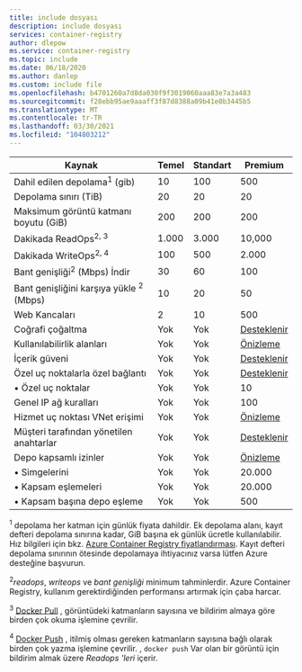 ```yaml
---
title: include dosyası
description: include dosyası
services: container-registry
author: dlepow
ms.service: container-registry
ms.topic: include
ms.date: 06/18/2020
ms.author: danlep
ms.custom: include file
ms.openlocfilehash: b4701260a7d8da030f9f3019060aaa83e7a3a483
ms.sourcegitcommit: f28ebb95ae9aaaff3f87d8388a09b41e0b3445b5
ms.translationtype: MT
ms.contentlocale: tr-TR
ms.lasthandoff: 03/30/2021
ms.locfileid: "104803212"
---
```

| Kaynak | Temel | Standart | Premium |
|---|---|---|---|
| Dahil edilen depolama<sup>1</sup> (gib) | 10 | 100 | 500 |
| Depolama sınırı (TiB) | 20| 20 | 20 |
| Maksimum görüntü katmanı boyutu (GiB) | 200 | 200 | 200 |
| Dakikada ReadOps<sup>2, 3</sup> | 1.000 | 3.000 | 10,000 |
| Dakikada WriteOps<sup>2, 4</sup> | 100 | 500 | 2.000 |
| Bant genişliği<sup>2</sup> (Mbps) İndir | 30 | 60 | 100 |
| Bant genişliğini karşıya yükle <sup>2</sup> (Mbps) | 10 | 20 | 50 |
| Web Kancaları | 2 | 10 | 500 |
| Coğrafi çoğaltma | Yok | Yok | [Desteklenir][geo-replication] |
| Kullanılabilirlik alanları | Yok | Yok | [Önizleme][zones] |
| İçerik güveni | Yok | Yok | [Desteklenir][content-trust] |
| Özel uç noktalarla özel bağlantı | Yok | Yok | [Desteklenir][plink] |
| &bull; Özel uç noktalar | Yok | Yok | 10 |
| Genel IP ağ kuralları | Yok | Yok | 100 |
| Hizmet uç noktası VNet erişimi | Yok | Yok | [Önizleme][vnet] |
| Müşteri tarafından yönetilen anahtarlar | Yok | Yok | [Desteklenir][cmk] |
| Depo kapsamlı izinler | Yok | Yok | [Önizleme][token]|
| &bull; Simgelerini | Yok | Yok | 20.000 |
| &bull; Kapsam eşlemeleri | Yok | Yok | 20.000 |
| &bull; Kapsam başına depo eşleme | Yok | Yok | 500 |


<sup>1</sup> depolama her katman için günlük fiyata dahildir. Ek depolama alanı, kayıt defteri depolama sınırına kadar, GiB başına ek günlük ücretle kullanılabilir. Hız bilgileri için bkz. [Azure Container Registry fiyatlandırması][pricing]. Kayıt defteri depolama sınırının ötesinde depolamaya ihtiyacınız varsa lütfen Azure desteğine başvurun.

<sup>2</sup>*readops*, *writeops* ve *bant genişliği* minimum tahminlerdir. Azure Container Registry, kullanım gerektirdiğinden performansı artırmak için çaba harcar.

<sup>3</sup> [Docker Pull](https://docs.docker.com/registry/spec/api/#pulling-an-image) , görüntüdeki katmanların sayısına ve bildirim almaya göre birden çok okuma işlemine çevrilir.

<sup>4</sup> [Docker Push](https://docs.docker.com/registry/spec/api/#pushing-an-image) , itilmiş olması gereken katmanların sayısına bağlı olarak birden çok yazma işlemine çevrilir. , `docker push` Var olan bir görüntü için bildirim almak üzere *Readops 'leri* içerir.

<!-- LINKS - External -->
[pricing]: https://azure.microsoft.com/pricing/details/container-registry/

<!-- LINKS - Internal -->
[geo-replication]: ../articles/container-registry/container-registry-geo-replication.md
[content-trust]: ../articles/container-registry/container-registry-content-trust.md
[vnet]: ../articles/container-registry/container-registry-vnet.md
[plink]: ../articles/container-registry/container-registry-private-link.md
[cmk]: ../articles/container-registry/container-registry-customer-managed-keys.md
[token]: ../articles/container-registry/container-registry-repository-scoped-permissions.md
[zones]: ../articles/container-registry/zone-redundancy.md
